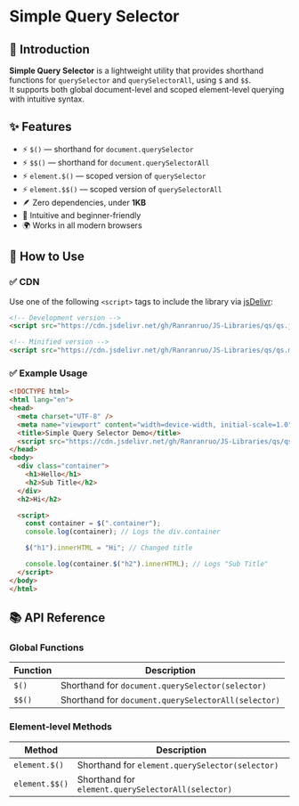 # Simple Query Selector

## 📘 Introduction

**Simple Query Selector** is a lightweight utility that provides shorthand functions for `querySelector` and `querySelectorAll`, using `$` and `$$`.  
It supports both global document-level and scoped element-level querying with intuitive syntax.


## ✨ Features

- ⚡ `$()` — shorthand for `document.querySelector`
- ⚡ `$$()` — shorthand for `document.querySelectorAll`
- ⚡ `element.$()` — scoped version of `querySelector`
- ⚡ `element.$$()` — scoped version of `querySelectorAll`
- 🪶 Zero dependencies, under **1KB**
- 🧠 Intuitive and beginner-friendly
- 🌍 Works in all modern browsers


## 🚀 How to Use

### ✅ CDN

Use one of the following `<script>` tags to include the library via [jsDelivr](https://www.jsdelivr.com/):

```html
<!-- Development version -->
<script src="https://cdn.jsdelivr.net/gh/Ranranruo/JS-Libraries/qs/qs.js"></script>

<!-- Minified version -->
<script src="https://cdn.jsdelivr.net/gh/Ranranruo/JS-Libraries/qs/qs.min.js"></script>

```

### ✅ Example Usage
```html
<!DOCTYPE html>
<html lang="en">
<head>
  <meta charset="UTF-8" />
  <meta name="viewport" content="width=device-width, initial-scale=1.0" />
  <title>Simple Query Selector Demo</title>
  <script src="https://cdn.jsdelivr.net/gh/Ranranruo/JS-Libraries/qs/qs.js"></script>
</head>
<body>
  <div class="container">
    <h1>Hello</h1>
    <h2>Sub Title</h2>
  </div>
  <h2>Hi</h2>

  <script>
    const container = $(".container");
    console.log(container); // Logs the div.container

    $("h1").innerHTML = "Hi"; // Changed title

    console.log(container.$("h2").innerHTML); // Logs "Sub Title"
  </script>
</body>
</html>
```

## 📚 API Reference

### Global Functions

| Function | Description |
|----------|-------------|
| `$()`    | Shorthand for `document.querySelector(selector)` |
| `$$()`   | Shorthand for `document.querySelectorAll(selector)` |

### Element-level Methods

| Method         | Description |
|----------------|-------------|
| `element.$()`  | Shorthand for `element.querySelector(selector)` |
| `element.$$()` | Shorthand for `element.querySelectorAll(selector)` |
